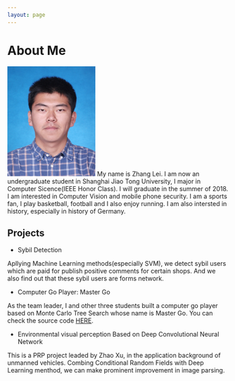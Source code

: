 ```yaml
---
layout: page
---
```


# About Me

<img src="/images/zhanglei.jpg" class="floatpic" width="200" height="250">
My name is Zhang Lei. I am now an undergraduate student in Shanghai Jiao Tong University, I major in Computer Sicence(IEEE Honor Class).
I will graduate in the summer of 2018. I am interested in Computer Vision and mobile phone security.
I am a sports fan, I play basketball, football and I also enjoy running. I am also intersted in history, especially in history of Germany.

## Projects

- Sybil Detection

Apllying Machine Learning methods(especially SVM), we detect sybil users which are paid for publish positive comments for certain shops. And we also find out that these sybil users are forms network.

- Computer Go Player: Master Go

As the team leader, I and other three students built a computer go player based on Monte Carlo Tree Search whose name is Master Go. You can check the source code <a href="https://github.com/zhanglei1949/master-go">HERE</a>.

- Environmental visual perception Based on Deep Convolutional Neural Network

This is a PRP project leaded by Zhao Xu, in the application background of unmanned vehicles. Combing Conditional Random Fields with Deep Learning menthod, we can make prominent improvement in image parsing.
